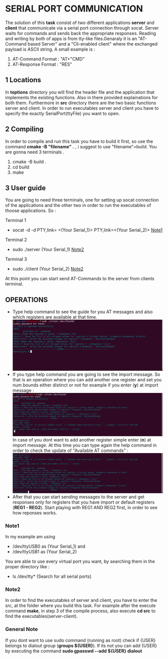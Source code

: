 # SERIAL PORT COMMUNICATION 
The solution of this **task** consist of two different applications **server** and **client** that communicate via a serial port connection through socat. Server waits for commands and sends back the appropriate responses. Reading and writing by both of apps is from tty-like files.Genaraly it is an "AT-Command based Server" and a "Cli-enabled client" where the exchanged payload is ASCII string. A small example is :

1) AT-Command  Format : "AT+"CMD" 
2) AT-Response Format : "RES"
 
## 1 Locations
In **toptions** directory you will find the header file and the application that implements  the existing functions. Also in there provided explainations for both them. Furthermore in **src** directory there are the two basic functions server and client. In order to run executables server and client you have to specify the  exactly SerialPort(ttyFile) you want to open.
## 2 Compiling 

In order to compile and run this task you have to build it first, so use the command **cmake -B "filename" .** , i suggest to use "filename"=build. You are gonna need 3 terminals .

1) cmake -B build .
2) cd build
3) make 

## 3 User guide 

You are going to need three terminals, one for setting up socat connection of the applications and the other two in order to run the executables of thoose applications. So : 
 
Terminal 1 
* socat -d -d PTY,link= <(Your Serial_1)> PTY,link=<(Your Serial_2)>  [Note1](#Note1)

Terminal 2 
* sudo ./server (Your Serial_1) [Note2](#Note2)

Terminal 3 
* sudo ./client (Your Serial_2) [Note2](#Note2)

At this point you can start send AT-Commands to the server from clients terminal.
## OPERATIONS 
* Type help command to see the guide for you AT messages and also which registers are available at that time.
![Help_command](two.png)
* If you type help command you are going to see the import message. So that is an operation where you can add another one register and set you num bounds either distinct or not for example if you enter (**y**) at import message :
![import](three.png)In case of you dont want to add another register simple enter (**n**) at import message. At this time you can type again the help command in order to check the update of "Available AT commands" : 
![Update_help_command](four.png)
* After that you can start sending messages to the server and get responses only for registers that you have import or default registers (**REG1 - REG2**). Start playing with REG1 AND REG2 first, in order to see how reponses works.




### Note1 
In my example am using
* /dev/ttyUSB0 as (Your Serial_1) and 
* /dev/ttyUSB1 as (Your Serial_2)

You are able to use every virtual port you want, by searching them in the proper directory like :
* ls /dev/tty* (Search for all serial ports)

### Note2
In order to find the executables of server and client, you have to enter the src, at the folder where you build this task. For example after the execute  command **make**, in step 3 of the compile process, also execute **cd src** to find the executables(server-client).

### General Note
If you dont want to use sudo command (running as root) check if {USER} belongs  to  dialout group (**groups ${USER}**). If its not you can add {USER} by executing the command **sudo gpasswd --add ${USER} dialout**
